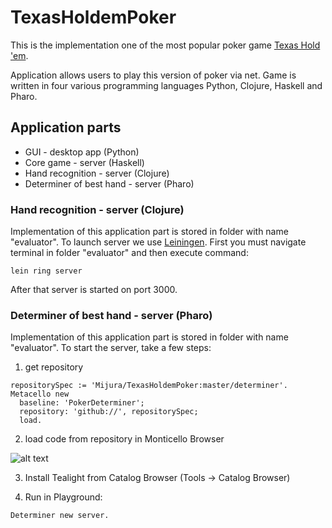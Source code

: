 # TexasHoldemPoker

This is the implementation one of the most popular poker game [Texas Hold 'em](https://en.wikipedia.org/wiki/Texas_hold_%27em).

Application allows users to play this version of poker via net. Game is written in four various programming languages Python, Clojure, Haskell and Pharo.

## Application parts

* GUI - desktop app (Python)
* Core game - server (Haskell)
* Hand recognition - server (Clojure)
* Determiner of best hand - server (Pharo)

### Hand recognition - server (Clojure)

Implementation of this application part is stored in folder with name "evaluator". To launch server we use [Leiningen](https://leiningen.org/). First you must navigate terminal in folder "evaluator" and then execute command:
```
lein ring server
```
After that server is started on port 3000.

### Determiner of best hand - server (Pharo)

Implementation of this application part is stored in folder with name "evaluator". To start the server, take a few steps:

1) get repository
```
repositorySpec := 'Mijura/TexasHoldemPoker:master/determiner'.
Metacello new
  baseline: 'PokerDeterminer';
  repository: 'github://', repositorySpec;
  load.
```
2) load code from repository in Monticello Browser

![alt text](https://s10.postimg.org/63yfqyyhl/load.png)

3) Install Tealight from Catalog Browser (Tools -> Catalog Browser)

4) Run in Playground: 
```
Determiner new server.
```
